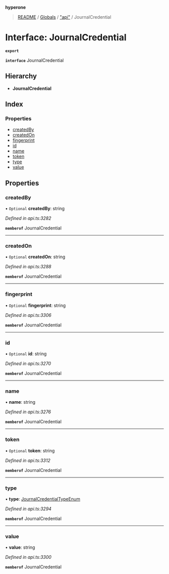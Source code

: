 **hyperone**

> [README](../README.md) / [Globals](../globals.md) / ["api"](../modules/_api_.md) / JournalCredential

# Interface: JournalCredential

**`export`** 

**`interface`** JournalCredential

## Hierarchy

* **JournalCredential**

## Index

### Properties

* [createdBy](_api_.journalcredential.md#createdby)
* [createdOn](_api_.journalcredential.md#createdon)
* [fingerprint](_api_.journalcredential.md#fingerprint)
* [id](_api_.journalcredential.md#id)
* [name](_api_.journalcredential.md#name)
* [token](_api_.journalcredential.md#token)
* [type](_api_.journalcredential.md#type)
* [value](_api_.journalcredential.md#value)

## Properties

### createdBy

• `Optional` **createdBy**: string

*Defined in api.ts:3282*

**`memberof`** JournalCredential

___

### createdOn

• `Optional` **createdOn**: string

*Defined in api.ts:3288*

**`memberof`** JournalCredential

___

### fingerprint

• `Optional` **fingerprint**: string

*Defined in api.ts:3306*

**`memberof`** JournalCredential

___

### id

• `Optional` **id**: string

*Defined in api.ts:3270*

**`memberof`** JournalCredential

___

### name

•  **name**: string

*Defined in api.ts:3276*

**`memberof`** JournalCredential

___

### token

• `Optional` **token**: string

*Defined in api.ts:3312*

**`memberof`** JournalCredential

___

### type

•  **type**: [JournalCredentialTypeEnum](../enums/_api_.journalcredentialtypeenum.md)

*Defined in api.ts:3294*

**`memberof`** JournalCredential

___

### value

•  **value**: string

*Defined in api.ts:3300*

**`memberof`** JournalCredential
